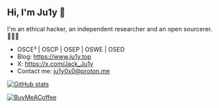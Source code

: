 ## Hi, I'm Ju1y 👋

I'm an ethical hacker, an independent researcher and an open sourcerer.🧑🏻‍💻
- OSCE³ | OSCP | OSEP | OSWE | OSED
- Blog: https://www.ju1y.top
- X: https://x.com/Jack_Ju1y
- Contact me: ju1y0x0@proton.me

[![GitHub stats](https://github-readme-stats.vercel.app/api?username=JackJuly&theme=vue&show_icons=true)](https://github.com/anuraghazra/github-readme-stats)



[![BuyMeACoffee](https://img.shields.io/badge/Buy%20Me%20a%20Coffee-ffdd00?style=for-the-badge&logo=buy-me-a-coffee&logoColor=black)](https://buymeacoffee.com/ju1y) 

<!--
![GitHub streak](https://github-readme-streak-stats.herokuapp.com/?user=JackJuly&theme=vue)


**JackJuly/JackJuly** is a ✨ _special_ ✨ repository because its `README.md` (this file) appears on your GitHub profile.

Here are some ideas to get you started:

- 🔭 I’m currently working on ...
- 🌱 I’m currently learning ...
- 👯 I’m looking to collaborate on ...
- 🤔 I’m looking for help with ...
- 💬 Ask me about ...
- 📫 How to reach me: ...
- 😄 Pronouns: ...
- ⚡ Fun fact: ...
-->
